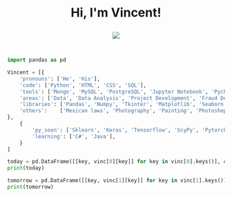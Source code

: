 <h1 align="center">
Hi, I'm Vincent!

<p align="center">
  <a href="https://github.com/DenverCoder1/readme-typing-svg"><img src="https://readme-typing-svg.herokuapp.com?lines=Corporate+Lawyer;Data+Science+Student;Python+Developer;DS%20|%20AI%20|%20ML%20Enthusiastic;Always%20learning%20new%20things&center=true&width=380&height=45"></a>
</p></h1>


```python

import pandas as pd

Vincent = [{
    'pronouns': ['He', 'His'],
    'code': ['Python', 'HTML', 'CSS', 'SQL'],
    'tools': ['Mongo', 'MySQL', 'PostgreSQL', 'Jupyter Notebook', 'Pycharm', 'GitHub', 'Excel'],
    'areas': ['Data', 'Data Analysis', 'Project Development', 'Fraud Detection', 'Administration'],
    'libraries': ['Pandas', 'Numpy', 'Tkinter', 'Matplotlib', 'Seaborn'],
    'others':    ['Mexican laws', 'Photography', 'Painting', 'Photoshop']
},
    {
        'py_soon': ['Sklearn', 'Keras', 'Tensorflow', 'ScyPy', 'Pytorch'],
        'learning': ['C#', 'Java'],
    }
]

today = pd.DataFrame([[key, vinc[0][key]] for key in vinc[0].keys()], columns=['Name', 'List'])
print(today)

tomorrow = pd.DataFrame([[key, vinc[1][key]] for key in vinc[1].keys()], columns=['Name', 'List'])
print(tomorrow)

```
